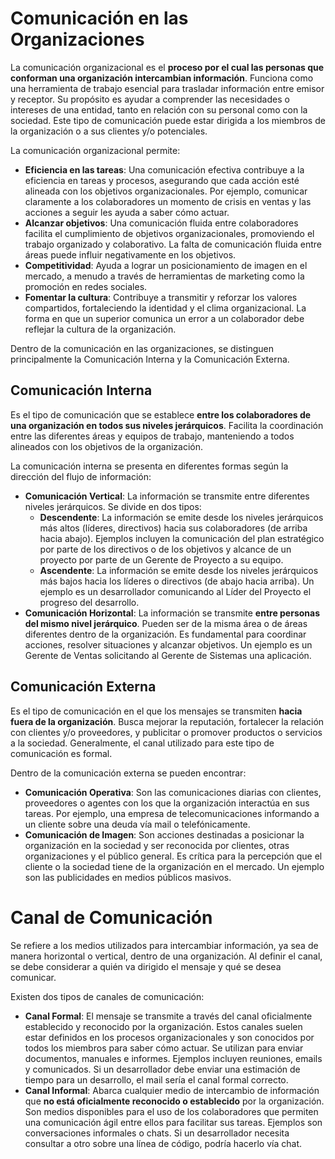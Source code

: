 # Comunicación en las Organizaciones

La comunicación organizacional es el **proceso por el cual las personas que conforman una organización intercambian información**. Funciona como una herramienta de trabajo esencial para trasladar información entre emisor y receptor. Su propósito es ayudar a comprender las necesidades o intereses de una entidad, tanto en relación con su personal como con la sociedad. Este tipo de comunicación puede estar dirigida a los miembros de la organización o a sus clientes y/o potenciales.

La comunicación organizacional permite:
*   **Eficiencia en las tareas**: Una comunicación efectiva contribuye a la eficiencia en tareas y procesos, asegurando que cada acción esté alineada con los objetivos organizacionales. Por ejemplo, comunicar claramente a los colaboradores un momento de crisis en ventas y las acciones a seguir les ayuda a saber cómo actuar.
*   **Alcanzar objetivos**: Una comunicación fluida entre colaboradores facilita el cumplimiento de objetivos organizacionales, promoviendo el trabajo organizado y colaborativo. La falta de comunicación fluida entre áreas puede influir negativamente en los objetivos.
*   **Competitividad**: Ayuda a lograr un posicionamiento de imagen en el mercado, a menudo a través de herramientas de marketing como la promoción en redes sociales.
*   **Fomentar la cultura**: Contribuye a transmitir y reforzar los valores compartidos, fortaleciendo la identidad y el clima organizacional. La forma en que un superior comunica un error a un colaborador debe reflejar la cultura de la organización.

Dentro de la comunicación en las organizaciones, se distinguen principalmente la Comunicación Interna y la Comunicación Externa.

## Comunicación Interna

Es el tipo de comunicación que se establece **entre los colaboradores de una organización en todos sus niveles jerárquicos**. Facilita la coordinación entre las diferentes áreas y equipos de trabajo, manteniendo a todos alineados con los objetivos de la organización.

La comunicación interna se presenta en diferentes formas según la dirección del flujo de información:

- **Comunicación Vertical**: La información se transmite entre diferentes niveles jerárquicos. Se divide en dos tipos:
    - **Descendente**: La información se emite desde los niveles jerárquicos más altos (líderes, directivos) hacia sus colaboradores (de arriba hacia abajo). Ejemplos incluyen la comunicación del plan estratégico por parte de los directivos o de los objetivos y alcance de un proyecto por parte de un Gerente de Proyecto a su equipo.
    - **Ascendente**: La información se emite desde los niveles jerárquicos más bajos hacia los líderes o directivos (de abajo hacia arriba). Un ejemplo es un desarrollador comunicando al Líder del Proyecto el progreso del desarrollo.
- **Comunicación Horizontal**: La información se transmite **entre personas del mismo nivel jerárquico**. Pueden ser de la misma área o de áreas diferentes dentro de la organización. Es fundamental para coordinar acciones, resolver situaciones y alcanzar objetivos. Un ejemplo es un Gerente de Ventas solicitando al Gerente de Sistemas una aplicación.

## Comunicación Externa

Es el tipo de comunicación en el que los mensajes se transmiten **hacia fuera de la organización**. Busca mejorar la reputación, fortalecer la relación con clientes y/o proveedores, y publicitar o promover productos o servicios a la sociedad. Generalmente, el canal utilizado para este tipo de comunicación es formal.

Dentro de la comunicación externa se pueden encontrar:
- **Comunicación Operativa**: Son las comunicaciones diarias con clientes, proveedores o agentes con los que la organización interactúa en sus tareas. Por ejemplo, una empresa de telecomunicaciones informando a un cliente sobre una deuda vía mail o telefónicamente.
- **Comunicación de Imagen**: Son acciones destinadas a posicionar la organización en la sociedad y ser reconocida por clientes, otras organizaciones y el público general. Es crítica para la percepción que el cliente o la sociedad tiene de la organización en el mercado. Un ejemplo son las publicidades en medios públicos masivos.

# Canal de Comunicación

Se refiere a los medios utilizados para intercambiar información, ya sea de manera horizontal o vertical, dentro de una organización. Al definir el canal, se debe considerar a quién va dirigido el mensaje y qué se desea comunicar.

Existen dos tipos de canales de comunicación:

- **Canal Formal**: El mensaje se transmite a través del canal oficialmente establecido y reconocido por la organización. Estos canales suelen estar definidos en los procesos organizacionales y son conocidos por todos los miembros para saber cómo actuar. Se utilizan para enviar documentos, manuales e informes. Ejemplos incluyen reuniones, emails y comunicados. Si un desarrollador debe enviar una estimación de tiempo para un desarrollo, el mail sería el canal formal correcto.
- **Canal Informal**: Abarca cualquier medio de intercambio de información que **no está oficialmente reconocido o establecido** por la organización. Son medios disponibles para el uso de los colaboradores que permiten una comunicación ágil entre ellos para facilitar sus tareas. Ejemplos son conversaciones informales o chats. Si un desarrollador necesita consultar a otro sobre una línea de código, podría hacerlo vía chat.
